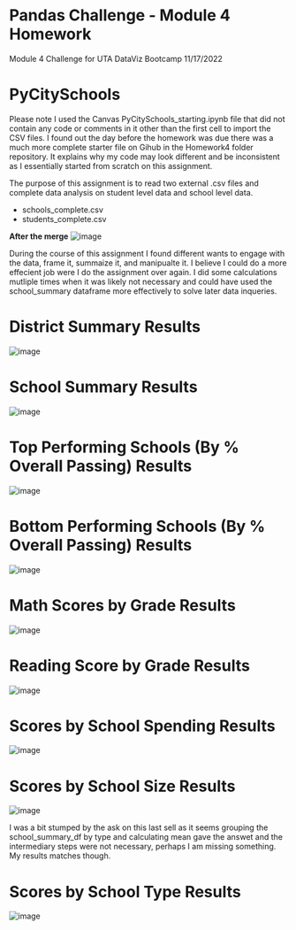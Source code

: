 # Pandas Challenge - Module 4 Homework
Module 4 Challenge for UTA DataViz Bootcamp
11/17/2022

# PyCitySchools

Please note I used the Canvas  PyCitySchools_starting.ipynb file that did not contain any code or comments in it other than the first cell to import the CSV files.  I found out the day before the homework was due there was a much more complete starter file on Gihub in the Homework4 folder repository.  It explains why my code may look different and be inconsistent as I essentially started from scratch on this assignment. 

The purpose of this assignment is to read two external .csv files and complete data analysis on student level data and school level data.  
* schools_complete.csv
* students_complete.csv

**After the merge**
![image](https://user-images.githubusercontent.com/36682023/202631240-2539c104-2296-4993-85c0-9978b5aa72cb.png)

During the course of this assignment I found different wants to engage with the data, frame it, summaize it, and manipualte it.  I believe I could do a more effecient job were I do the assignment over again.  I did some calculations mutliple times when it was likely not necessary and could have used the school_summary dataframe more effectively to solve later data inqueries. 

# District Summary Results
![image](https://user-images.githubusercontent.com/36682023/202632092-ac4cc232-fe90-467c-ad76-3a768db3699b.png)

# School Summary Results
![image](https://user-images.githubusercontent.com/36682023/202632143-d9eaa514-3620-44cd-9b43-4bdfe2abd9be.png)

# Top Performing Schools (By % Overall Passing) Results
![image](https://user-images.githubusercontent.com/36682023/202632173-2fba13f7-b5d7-4c02-a9a3-3d5c1fea6289.png)

# Bottom Performing Schools (By % Overall Passing) Results
![image](https://user-images.githubusercontent.com/36682023/202632213-b911c642-e529-4451-958f-ff9507e83966.png)

# Math Scores by Grade Results
![image](https://user-images.githubusercontent.com/36682023/202632239-63e2a444-c855-4c67-8b08-aee67fb12f03.png)

# Reading Score by Grade Results
![image](https://user-images.githubusercontent.com/36682023/202632263-d0c940bb-4702-4fbe-a329-e9ac3a8e4112.png)

# Scores by School Spending Results
![image](https://user-images.githubusercontent.com/36682023/202632293-1bb3c75d-998c-4133-ac83-dd8b10710331.png)

# Scores by School Size Results
![image](https://user-images.githubusercontent.com/36682023/202632311-a16a36c2-26eb-4c66-af53-d18a8d190065.png)

I was a bit stumped by the ask on this last sell as it seems grouping the school_summary_df by type and calculating mean gave the answet and the intermediary steps were not necessary, perhaps I am missing something.  My results matches though.  

# Scores by School Type Results
![image](https://user-images.githubusercontent.com/36682023/202632333-d09208d8-7fde-4441-a192-26fccf3927c6.png)
